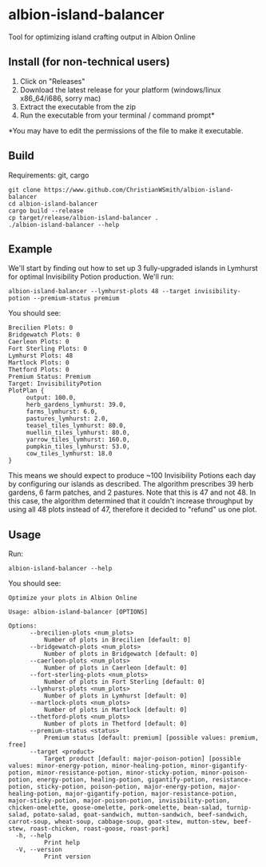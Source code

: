 # albion-island-balancer
Tool for optimizing island crafting output in Albion Online

## Install (for non-technical users)
1. Click on "Releases"
2. Download the latest release for your platform (windows/linux x86_64/i686, sorry mac)
3. Extract the executable from the zip
4. Run the executable from your terminal / command prompt*

*You may have to edit the permissions of the file to make it executable.

## Build
Requirements: git, cargo
```
git clone https://www.github.com/ChristianWSmith/albion-island-balancer
cd albion-island-balancer
cargo build --release
cp target/release/albion-island-balancer .
./albion-island-balancer --help
```

## Example
We'll start by finding out how to set up 3 fully-upgraded islands in Lymhurst for optimal Invisibility Potion production.  We'll run:
```
albion-island-balancer --lymhurst-plots 48 --target invisibility-potion --premium-status premium
```
You should see:
```
Brecilien Plots: 0
Bridgewatch Plots: 0
Caerleon Plots: 0
Fort Sterling Plots: 0
Lymhurst Plots: 48
Martlock Plots: 0
Thetford Plots: 0
Premium Status: Premium
Target: InvisibilityPotion
PlotPlan {
     output: 100.0,
     herb_gardens_lymhurst: 39.0,
     farms_lymhurst: 6.0,
     pastures_lymhurst: 2.0,
     teasel_tiles_lymhurst: 80.0,
     muellin_tiles_lymhurst: 80.0,
     yarrow_tiles_lymhurst: 160.0,
     pumpkin_tiles_lymhurst: 53.0,
     cow_tiles_lymhurst: 18.0 
}
```
This means we should expect to produce ~100 Invisibility Potions each day by configuring our islands as described.  The algorithm prescribes 39 herb gardens, 6 farm patches, and 2 pastures.  Note that this is 47 and not 48.  In this case, the algorithm determined that it couldn't increase throughput by using all 48 plots instead of 47, therefore it decided to "refund" us one plot.

## Usage
Run:
```
albion-island-balancer --help
```
You should see:
```
Optimize your plots in Albion Online

Usage: albion-island-balancer [OPTIONS]

Options:
      --brecilien-plots <num_plots>
          Number of plots in Brecilien [default: 0]
      --bridgewatch-plots <num_plots>
          Number of plots in Bridgewatch [default: 0]
      --caerleon-plots <num_plots>
          Number of plots in Caerleon [default: 0]
      --fort-sterling-plots <num_plots>
          Number of plots in Fort Sterling [default: 0]
      --lymhurst-plots <num_plots>
          Number of plots in Lymhurst [default: 0]
      --martlock-plots <num_plots>
          Number of plots in Martlock [default: 0]
      --thetford-plots <num_plots>
          Number of plots in Thetford [default: 0]
      --premium-status <status>
          Premium status [default: premium] [possible values: premium, free]
      --target <product>
          Target product [default: major-poison-potion] [possible values: minor-energy-potion, minor-healing-potion, minor-gigantify-potion, minor-resistance-potion, minor-sticky-potion, minor-poison-potion, energy-potion, healing-potion, gigantify-potion, resistance-potion, sticky-potion, poison-potion, major-energy-potion, major-healing-potion, major-gigantify-potion, major-resistance-potion, major-sticky-potion, major-poison-potion, invisibility-potion, chicken-omelette, goose-omelette, pork-omelette, bean-salad, turnip-salad, potato-salad, goat-sandwich, mutton-sandwich, beef-sandwich, carrot-soup, wheat-soup, cabbage-soup, goat-stew, mutton-stew, beef-stew, roast-chicken, roast-goose, roast-pork]
  -h, --help
          Print help
  -V, --version
          Print version
```
